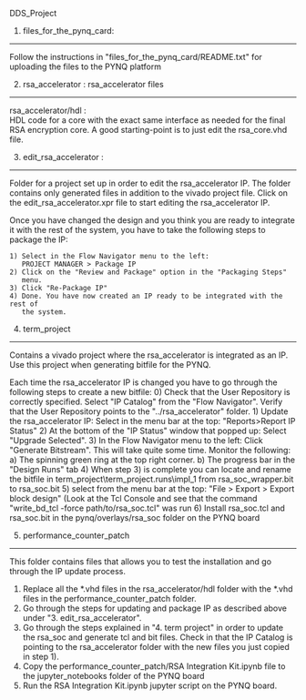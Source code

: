 DDS_Project

1. files_for_the_pynq_card:   
********************************************************************************
  Follow the instructions in "files_for_the_pynq_card/README.txt" for uploading 
  the files to the PYNQ platform 

2. rsa_accelerator        :  rsa_accelerator files
********************************************************************************
rsa_accelerator/hdl    :  
  HDL code for a core with the exact same interface as needed for the final RSA 
  encryption core. 
  A good starting-point is to just edit the rsa_core.vhd file.

3. edit_rsa_accelerator   :  
********************************************************************************
  Folder for a project set up in order to edit the rsa_accelerator IP. 
  The folder contains only generated files in addition to the vivado project
  file. Click on the edit_rsa_accelerator.xpr file to start editing the 
  rsa_accelerator IP.

  Once you have changed the design and you think you are ready to integrate it 
  with the rest of the system, you have to take the following steps to package
  the IP: 

    1) Select in the Flow Navigator menu to the left:
       PROJECT MANAGER > Package IP
    2) Click on the "Review and Package" option in the "Packaging Steps" 
       menu. 
    3) Click "Re-Package IP"
    4) Done. You have now created an IP ready to be integrated with the rest of
       the system.

4. term_project
********************************************************************************
  Contains a vivado project where the rsa_accelerator is integrated as an IP.
  Use this project when generating bitfile for the PYNQ.

  Each time the rsa_accelerator IP is changed you have to go through the 
  following steps to create a new bitfile:
    0) Check that the User Repository is correctly specified.
       Select "IP Catalog" from the "Flow Navigator". Verify that the User Repository
       points to the "../rsa_accelerator" folder.
    1) Update the rsa_accelerator IP:
       Select in the menu bar at the top: "Reports>Report IP Status"
    2) At the bottom of the "IP Status" window that popped up:
       Select "Upgrade Selected". 
    3) In the Flow Navigator menu to the left:
       Click "Generate Bitstream". 
       This will take quite some time. Monitor the following: 
       a) The spinning green ring at the top right corner.
       b) The progress bar in the "Design Runs" tab
    4) When step 3) is complete you can locate and rename the bitfile in
       term_project\term_project.runs\impl_1 from rsa_soc_wrapper.bit to rsa_soc.bit
    5) select from the menu bar at the top: 
       "File > Export > Export block design"
       (Look at the Tcl Console and see that the command "write_bd_tcl -force path/to/rsa_soc.tcl" was run
    6) Install rsa_soc.tcl and rsa_soc.bit in the pynq/overlays/rsa_soc folder
       on the PYNQ board


5. performance_counter_patch
********************************************************************************
  This folder contains files that allows you to test the installation and
  go through the IP update process.

  1) Replace all the *.vhd files in the rsa_accelerator/hdl folder with the
     *.vhd files in the performance_counter_patch folder.
  2) Go through the steps for updating and package IP as described above 
     under "3. edit_rsa_accelerator".
  3) Go through the steps explained in "4. term project" in order to update the
     rsa_soc and generate tcl and bit files.
     Check in that the IP Catalog is pointing to the rsa_accelerator 
     folder with the new files you just copied in step 1).
  4) Copy the performance_counter_patch/RSA Integration Kit.ipynb file to the 
     jupyter_notebooks folder of the PYNQ board
  5) Run the RSA Integration Kit.ipynb jupyter script on the PYNQ board. 


